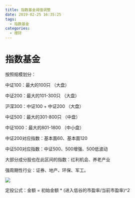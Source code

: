 ```yaml
---
title: 指数基金阈值调整
date: 2019-02-25 16:35:25
tags:
  - 指数基金
categories:
  - 理财
---
```


# 指数基金

  按照规模划分：

中证100：最大的100只 （大盘）

中证200：最大的101-300只 （大盘）

沪深300：中证100 + 中证200 （大盘）

中证500：最大的301-800只 （中盘）

中证1000：最大的801-1800 （中小盘）



中证200对应指数：基本面60、基本面120

中证500对应指数：中证500、500增强、500低波动

大部分成分股也在此区间的指数：红利机会、养老产业



强周期性行业：证券、地产、环保、军工。



![](https://ws2.sinaimg.cn/large/006tKfTcgy1g0j1wgv0jrj31470f3gny.jpg)



定投公式：金额 = 初始金额 * (进入低谷的市盈率/当前市盈率)^2





